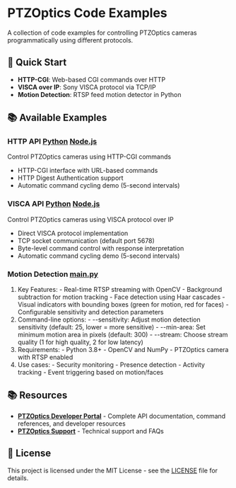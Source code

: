 # PTZOptics Code Examples

A collection of code examples for controlling PTZOptics cameras programmatically using different protocols.

## 🚀 Quick Start

- **HTTP-CGI**: Web-based CGI commands over HTTP
- **VISCA over IP**: Sony VISCA protocol via TCP/IP
- **Motion Detection**: RTSP feed motion detector in Python

## 📚 Available Examples

### HTTP API [Python](./HTTP%20API/python/example-http.py) [Node.js](./HTTP%20API/node/example-http.js)
Control PTZOptics cameras using HTTP-CGI commands
- HTTP-CGI interface with URL-based commands
- HTTP Digest Authentication support
- Automatic command cycling demo (5-second intervals)


### VISCA API [Python](./VISCA%20API/python/example-visca.py) [Node.js](./VISCA%20API/node/example-visca.js)
Control PTZOptics cameras using VISCA protocol over IP
- Direct VISCA protocol implementation
- TCP socket communication (default port 5678)
- Byte-level command control with response interpretation
- Automatic command cycling demo (5-second intervals)


### Motion Detection [main.py](./Motion%20Detection/main.py)
  1. Key Features:
    - Real-time RTSP streaming with OpenCV
    - Background subtraction for motion tracking
    - Face detection using Haar cascades
    - Visual indicators with bounding boxes (green for motion, red for faces)
    - Configurable sensitivity and detection parameters
  2. Command-line options:
    - --sensitivity: Adjust motion detection sensitivity (default: 25, lower = more sensitive)
    - --min-area: Set minimum motion area in pixels (default: 300)
    - --stream: Choose stream quality (1 for high quality, 2 for low latency)
  3. Requirements:
    - Python 3.8+
    - OpenCV and NumPy
    - PTZOptics camera with RTSP enabled
  4. Use cases:
    - Security monitoring
    - Presence detection
    - Activity tracking
    - Event triggering based on motion/faces
    
## 📚 Resources

- **[PTZOptics Developer Portal](https://ptzoptics.com/developer-portal)** - Complete API documentation, command references, and developer resources
- **[PTZOptics Support](https://ptzoptics.com/contact/)** - Technical support and FAQs


## 📄 License

This project is licensed under the MIT License - see the [LICENSE](./LICENSE) file for details.
